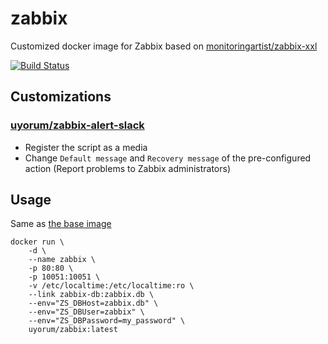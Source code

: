 # zabbix
Customized docker image for Zabbix based on [monitoringartist/zabbix-xxl](https://hub.docker.com/r/monitoringartist/zabbix-xxl/)

[![Build Status](https://travis-ci.org/uyorum/zabbix.svg?branch=master)](https://travis-ci.org/uyorum/zabbix)

## Customizations
### [uyorum/zabbix-alert-slack](https://github.com/uyorum/zabbix-alert-slack)
* Register the script as a media
* Change `Default message` and `Recovery message` of the pre-configured action (Report problems to Zabbix administrators)

## Usage

Same as [the base image](https://hub.docker.com/r/monitoringartist/zabbix-xxl/)

``` shell
docker run \
    -d \
    --name zabbix \
    -p 80:80 \
    -p 10051:10051 \
    -v /etc/localtime:/etc/localtime:ro \
    --link zabbix-db:zabbix.db \
    --env="ZS_DBHost=zabbix.db" \
    --env="ZS_DBUser=zabbix" \
    --env="ZS_DBPassword=my_password" \
    uyorum/zabbix:latest
```
